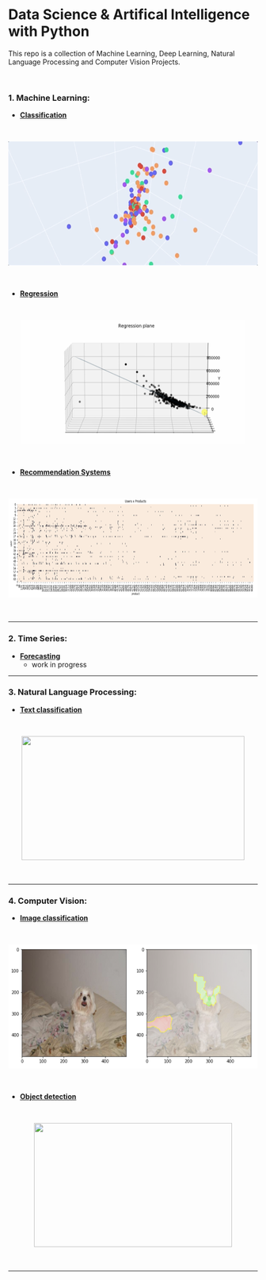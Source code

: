 # Data Science & Artifical Intelligence with Python
This repo is a collection of Machine Learning, Deep Learning, Natural Language Processing and Computer Vision Projects. 

<br>

### 1. Machine Learning:
- <ins>**[Classification](https://github.com/nakhwashazmeen/Data-Science-Projects/blob/main/Machine%20Learning/Naive%20Bayes/SMSSpamCollection)**</ins>
<br>
	<p align="center"><img src="_docs/cv_colors.gif" width="550" height="250"></p>
<br>

- <ins>**[Regression](https://github.com/nakhwashazmeen/Data-Science-Projects/blob/main/Machine%20Learning/Cement%20Capstone%20Project.ipynb)**</ins>
<br>	
	<p align="center"><img src="_docs/regr_model.gif" width="450" height="250"></p>
<br>

- <ins>**[Recommendation Systems](https://github.com/nakhwashazmeen/Data-Science-Projects/blob/main/Machine%20Learning/Spotify%20Recommendation%20System.ipynb)**</ins>
<br>
	<p align="center"><img src="_docs/ml_recomm.PNG" width="600" height="200"></p>
<br>

------

### 2. Time Series:
- <ins>**[Forecasting](https://github.com/nakhwashazmeen/Data-Science-Projects/tree/main/Time%20Series)**</ins>
	* work in progress

------

### 3. Natural Language Processing:
- <ins>**[Text classification](https://github.com/nakhwashazmeen/Data-Science-Projects/blob/main/Deep%20Learning%20%26%20NLP/Amazon%20Classification.ipynb)**</ins>
<br>
	<p align="center"><img src="_docs/nlp_analysis.gif" width="450" height="250"></p>
<br>


------

### 4. Computer Vision:
- <ins>**[Image classification](https://github.com/nakhwashazmeen/Data-Science-Projects/blob/main/Computer%20Vision/Introduction%20to%20CNN.ipynb)**</ins>
<br>
	<p align="center"><img src="_docs/cv_classif.png" width="600" height="250"></p>
<br>

- <ins>**[Object detection](https://github.com/nakhwashazmeen/Data-Science-Projects/blob/main/Computer%20Vision/Computer%20Vision%20Case%20Study%20(1).ipynb)**</ins>
<br>
	<p align="center"><img src="_docs/cv_detection.gif" width="400" height="250"></p>
<br>

------
